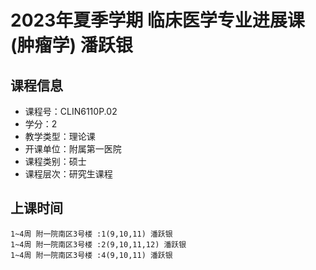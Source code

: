 # 2023年夏季学期 临床医学专业进展课(肿瘤学) 潘跃银






## 课程信息

- 课程号：CLIN6110P.02
- 学分：2
- 教学类型：理论课
- 开课单位：附属第一医院
- 课程类别：硕士
- 课程层次：研究生课程

## 上课时间

```
1~4周 附一院南区3号楼 :1(9,10,11) 潘跃银
1~4周 附一院南区3号楼 :2(9,10,11,12) 潘跃银
1~4周 附一院南区3号楼 :4(9,10,11) 潘跃银
```

